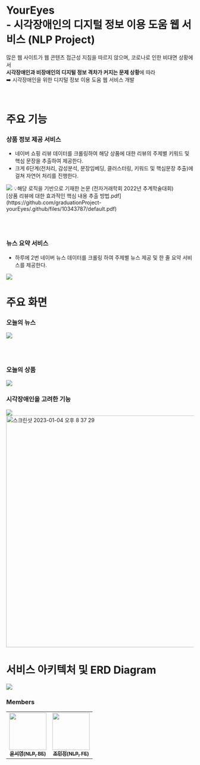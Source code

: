 # YourEyes <br>- 시각장애인의 디지털 정보 이용 도움 웹 서비스 (NLP Project)


많은 웹 사이트가 웹 콘텐츠 접근성 지침을 따르지 않으며, 코로나로 인한 비대면 상황에서 
  <br> **시각장애인과 비장애인의 디지털 정보 격차가 커지는 문제 상황**에 따라 
  <br> ➡️ 시각장애인을 위한 디지털 정보 이용 도움 웹 서비스 개발

<br/>

# 주요 기능

### 상품 정보 제공 서비스
- 네이버 쇼핑 리뷰 데이터를 크롤링하여 해당 상품에 대한 리뷰의 주제별 키워드 및 핵심 문장을 추출하여 제공한다.
- 크게 6단계(전처리, 감성분석, 문장임베딩, 클러스터링, 키워드 및 핵심문장 추출)에 걸쳐 자연어 처리를 진행한다.
<img src="https://user-images.githubusercontent.com/76774056/210547469-473296ae-e9e2-4f30-b063-8479e3d67883.png">
💡해당 로직을 기반으로 기재한 논문 (전자거래학회 2022년 추계학술대회)<br>
[상품 리뷰에 대한 효과적인 핵심 내용 추출 방법.pdf](https://github.com/graduationProject-yourEyes/.github/files/10343787/default.pdf)

<br /><br />
### 뉴스 요약 서비스
- 하루에 2번 네이버 뉴스 데이터를 크롤링 하여 주제별 뉴스 제공 및 한 줄 요약 서비스를 제공한다.
<img src="https://user-images.githubusercontent.com/76774056/210547659-7c4ec146-a5b0-4628-8567-8449d66cc846.png">


<br />

# 주요 화면

### 오늘의 뉴스
<img src="https://user-images.githubusercontent.com/76774056/210544392-20d5031f-dba9-4985-be59-8ebbcdc173d6.png">

<br /><br />

### 오늘의 상품 
<img src="https://user-images.githubusercontent.com/76774056/210545558-5fe161e4-cf43-4e98-be0f-a8d51c2b1538.png">
<br />

### 시각장애인을 고려한 기능
<img src="https://user-images.githubusercontent.com/76774056/210545595-2aacfc91-cf3e-4f7d-a751-dc9ed4200b3a.png">
<img width="623" alt="스크린샷 2023-01-04 오후 8 37 29" src="https://user-images.githubusercontent.com/76774056/210547115-8b9367f6-c1bf-4cca-9751-050b4e8ee53f.png">

# 서비스 아키텍처 및 ERD Diagram
<img src="https://user-images.githubusercontent.com/76774056/210544251-414cab20-2c6f-4a92-8e40-20783c12dd5a.png">


### Members
<table>
<tr>
    <td align="center"><a href="https://github.com/0standing2"><img src="https://github.com/0standing2.png" width="100px;" alt=""/><br /><sub><b>윤서영(NLP, BE)</b></sub></a><br /></td>
    <td align="center"><a href="https://github.com/minjung-sys"><img src="https://github.com/minjung-sys.png" width="100px;" alt=""/><br /><sub><b>조민정(NLP, FE)</b></sub></a><br /></td>
<tr>
</table>
